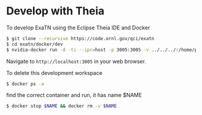 # Develop with Theia

To develop ExaTN using the Eclipse Theia IDE and Docker

```bash
$ git clone --recursive https://code.ornl.gov/qci/exatn
$ cd exatn/docker/dev
$ nvidia-docker run -d -ti --ipc=host -p 3005:3005 -v ../../../:/home/project code.ornl.gov:4567/qci/exatn
```

Navigate to `http://localhost:3005` in your web browser.

To delete this development workspace
```bash
$ docker ps -a
```
find the correct container and run, it has name $NAME
```bash
$ docker stop $NAME && docker rm -v $NAME
```
